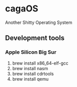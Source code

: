 # cagaOS
Another Shitty Operating System
## Development tools
### Apple Silicon Big Sur
1. brew install x86_64-elf-gcc
2. brew install nasm
3. brew install cdrtools
4. brew install qemu